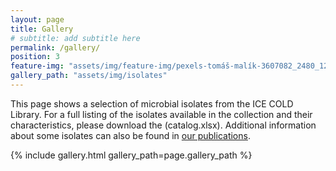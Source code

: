 ```yaml
---
layout: page
title: Gallery
# subtitle: add subtitle here
permalink: /gallery/
position: 3
feature-img: "assets/img/feature-img/pexels-tomáš-malík-3607082_2480_1279.jpg"
gallery_path: "assets/img/isolates"
---
```


This page shows a selection of microbial isolates from the ICE COLD Library. For a full listing of the isolates available in the collection and their characteristics, please download the (catalog.xlsx). Additional information about some isolates can also be found in [our publications](/publications).

{% include gallery.html gallery_path=page.gallery_path %}
